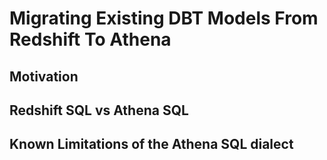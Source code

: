 # Migrating Existing DBT Models From Redshift To Athena

## Motivation

## Redshift SQL vs Athena SQL

## Known Limitations of the Athena SQL dialect
